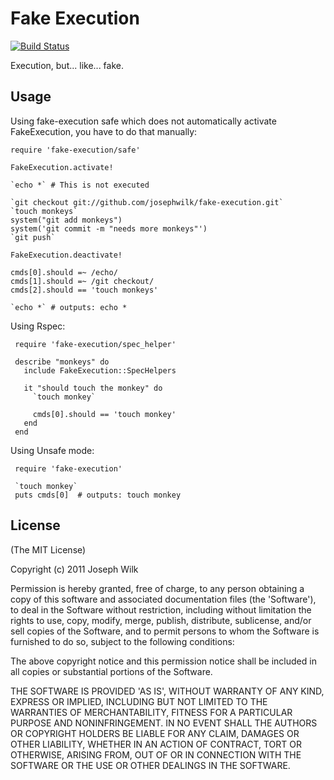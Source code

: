 Fake Execution
======

[![Build Status](https://secure.travis-ci.org/josephwilk/fake-execution.png)](http://travis-ci.org/josephwilk/fake-execution)


Execution, but... like... fake.

Usage 
-----

Using fake-execution safe which does not automatically activate FakeExecution, you have to do that manually:

    require 'fake-execution/safe'

    FakeExecution.activate!

    `echo *` # This is not executed
    
    `git checkout git://github.com/josephwilk/fake-execution.git`
    `touch monkeys`
    system("git add monkeys")
    system('git commit -m "needs more monkeys"')
    `git push`

    FakeExecution.deactivate!

    cmds[0].should =~ /echo/
    cmds[1].should =~ /git checkout/
    cmds[2].should == 'touch monkeys'

    `echo *` # outputs: echo *


Using Rspec:

     require 'fake-execution/spec_helper'
     
     describe "monkeys" do
       include FakeExecution::SpecHelpers
       
       it "should touch the monkey" do
         `touch monkey`
         
         cmds[0].should == 'touch monkey'
       end
     end

Using Unsafe mode:

     require 'fake-execution'
     
     `touch monkey`
     puts cmds[0]  # outputs: touch monkey

License
-------

(The MIT License)

Copyright (c) 2011 Joseph Wilk

Permission is hereby granted, free of charge, to any person obtaining
a copy of this software and associated documentation files (the
'Software'), to deal in the Software without restriction, including
without limitation the rights to use, copy, modify, merge, publish,
distribute, sublicense, and/or sell copies of the Software, and to
permit persons to whom the Software is furnished to do so, subject to
the following conditions:

The above copyright notice and this permission notice shall be
included in all copies or substantial portions of the Software.

THE SOFTWARE IS PROVIDED 'AS IS', WITHOUT WARRANTY OF ANY KIND,
EXPRESS OR IMPLIED, INCLUDING BUT NOT LIMITED TO THE WARRANTIES OF
MERCHANTABILITY, FITNESS FOR A PARTICULAR PURPOSE AND NONINFRINGEMENT.
IN NO EVENT SHALL THE AUTHORS OR COPYRIGHT HOLDERS BE LIABLE FOR ANY
CLAIM, DAMAGES OR OTHER LIABILITY, WHETHER IN AN ACTION OF CONTRACT,
TORT OR OTHERWISE, ARISING FROM, OUT OF OR IN CONNECTION WITH THE
SOFTWARE OR THE USE OR OTHER DEALINGS IN THE SOFTWARE.
